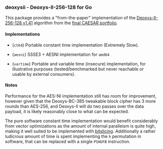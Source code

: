 ### deoxysii - Deoxys-II-256-128 for Go

This package provides a "from-the-paper" implementation of the
[Deoxys-II-256-128 v1.41][1] algorithm from the [final CAESAR portfolio][2].

#### Implementations

 * (`ct64`) Portable constant time implementation (Extremely Slow).

 * (`aesni`) SSSE3 + AESNI implementation for `amd64`

 * (`vartime`) Portable and variable time (insecure) implementation,
   for illustrative purposes (tested/benchmarked but never reachable
   or usable by external consumers).

#### Notes

Performance for the AES-NI implementation still has room for improvement,
however given that the Deoxys-BC-385 tweakable block cipher has 3 more
rounds than AES-256, and Deoxys-II will do two passes over the data
payload, it is likely reasonably close to what can be expected.

The pure software constant time implementation would benefit considerably
from vector optimizations as the amount of internal paralleism is quite
high, making it well suited to be implemented with [bitslicing][3].
Additionally a rather ludicrous amount of time is spent implementing the
`h` permutation in software, that can be replaced with a single `PSHUFB`
instruction.

[1]: https://competitions.cr.yp.to/round3/deoxysv141.pdf
[2]: https://competitions.cr.yp.to/caesar-submissions.html
[3]: https://eprint.iacr.org/2009/129.pdf

